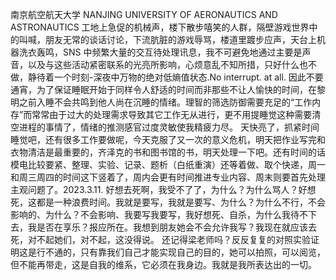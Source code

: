 南京航空航天大学
NANJING UNIVERSITY OF AERONAUTICS AND ASTRONAUTICS
工地上急促的机械声，楼下散步嘻笑的人群，隔壁游戏世界中的叫喊，朋友无常的谈话讨论，下流肮脏的游戏辱骂，楼道里踱步应声，天台上机器洗衣轰鸣，SNS 中频繁大量的交互待处理讯息，我不可避免地通过主要是声音，以及与这些活动紧密联系的光亮所影响，心烦意乱不知所措，只好什么也不做，静待着一个时刻-深夜中万物的绝对低熵值状态.No interrupt. at all.
因此不要通宵，为了保证睡眠开始于同样令人舒适的时间而非那些不让人愉快的时间，在黎明之前入睡不会共鸣到他人尚在沉睡的情绪。理智的筛选防御需要充足的“工作内存”而常常由于过大的处理需求导致其它工作无从进行，更不用提睡觉这种需要清空进程的事情了，情绪的推测感官过度灵敏使我精疲力尽。
天快亮了，抓紧时间睡觉吧，还有很多工作要做呢，今天克服了又一次的意义危机，明天把作业写完和衣物清洁是最重要的，齐泽克的书和图书馆的书，明天处理一下吧。还有时间的话模电比较要紧、整理、实验、记录、题析（白纸重演）还等着做、取个快递，周一和周三周四的时间这下竖着了，周内会更有时间推进专业内容、周末则要首先处理主观问题了。2023.3.11.
好想去死啊，我受不了了，为什么？为什么骂人？好想死，这都是一种浪费时间。我就是要写，我就是要写、为什么？为什么不行，不会影响的、为什么？不会影响、我要写我要写，我好想死、自杀，为什么我待不下去，我是否在享乐？报应所在。我想到朋友她会不会允许我写？我现在就应该去死，对不起她们，对不起，这没得说。
还记得梁老师吗？反反复复的对照实验证明这是行不通的，只有靠我们自己才能实现自己的目的，她可以拍照，可以阅览，但不能再带走，这是自我的维系，它必须在我身边。我就是我所表达出的一切。
